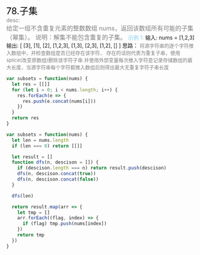 <font color=black size=5>78.子集<br></font>
<font color=gray>desc:<br></font>
<font color=gray size=3>
给定一组不含重复元素的整数数组 nums，返回该数组所有可能的子集（幂集）。
说明：解集不能包含重复的子集。
</font>
<font color=skyblue>示例 1:</font>
<font >
输入: nums = [1,2,3]
输出:
[
[3],
[1],
[2],
[1,2,3],
[1,3],
[2,3],
[1,2],
[]
]
</font>
思路：</font><font color=gray size=2>
将源字符串的逐个字符推入数组中，并检查数组是否已经存在该字符，
存在的话则代表为重复子串，使用 splice(改变原数组)删除该字符子串
并使用外部变量每次推入字符是记录存储数组的最大长度，当源字符串每个字符都推入数组后则得出最大无重复字符子串长度
</font>

```javascript
var subsets = function(nums) {
  let res = [[]]
  for (let i = 0; i < nums.length; i++) {
    res.forEach(e => {
      res.push(e.concat(nums[i]))
    })
  }
  return res
}

var subsets = function(nums) {
  let len = nums.length
  if (len === 0) return [[]]

  let result = []
  function dfs(n, descison = []) {
    if (descison.length === n) return result.push(descison)
    dfs(n, descison.concat(true))
    dfs(n, descison.concat(false))
  }

  dfs(len)

  return result.map(arr => {
    let tmp = []
    arr.forEach((flag, index) => {
      if (flag) tmp.push(nums[index])
    })
    return tmp
  })
}
```
